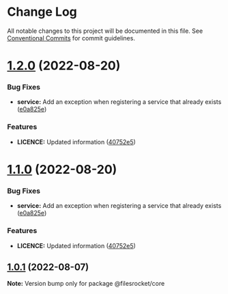 # Change Log

All notable changes to this project will be documented in this file.
See [Conventional Commits](https://conventionalcommits.org) for commit guidelines.

# [1.2.0](https://github.com/Filesrocket/filesrocket/compare/v1.0.1...v1.2.0) (2022-08-20)


### Bug Fixes

* **service:** Add an exception when registering a service that already exists ([e0a825e](https://github.com/Filesrocket/filesrocket/commit/e0a825e2bcdaa1e0b442f20b28bcaedfe27217a7))


### Features

* **LICENCE:** Updated information ([40752e5](https://github.com/Filesrocket/filesrocket/commit/40752e5687f62377382badb9550d78a474460350))





# [1.1.0](https://github.com/Filesrocket/filesrocket/compare/v1.0.1...v1.1.0) (2022-08-20)


### Bug Fixes

* **service:** Add an exception when registering a service that already exists ([e0a825e](https://github.com/Filesrocket/filesrocket/commit/e0a825e2bcdaa1e0b442f20b28bcaedfe27217a7))


### Features

* **LICENCE:** Updated information ([40752e5](https://github.com/Filesrocket/filesrocket/commit/40752e5687f62377382badb9550d78a474460350))






## [1.0.1](https://github.com/Filesrocket/filesrocket/compare/v1.0.0...v1.0.1) (2022-08-07)

**Note:** Version bump only for package @filesrocket/core
